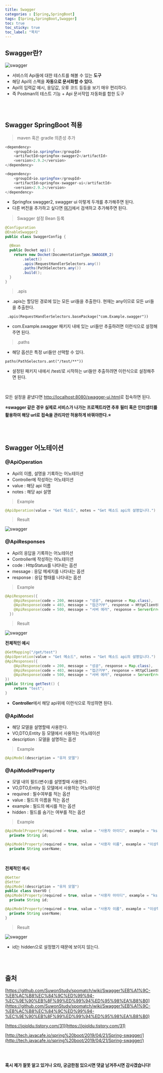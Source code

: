 ```yaml
---
title: Swagger
categories : [Spring,SpringBoot]
tags: [Spring,SpringBoot,Swagger]
toc: true
toc_sticky: true
toc_label: "목차"
---
```



Swagger란?
--

![swagger](/assets/img/back_end/2020-03-10/swagger.png)


- 서비스의 Api들에 대한 테스트를 해볼 수 있는 **도구**
- 해당 Api의 스펙을 **자동으로 문서화할 수 있다.** 
- Api의 입력값 예시, 응답값, 오류 코드 등등을 보기 매우 편리하다.
- 즉 Postman의 테스트 기능 + Api 문서작업 자동화를 합한 도구



<br><br>


Swagger SpringBoot 적용
--

> maven 혹은 gradle 의존성 추가


```java
<dependency>
    <groupId>io.springfox</groupId>
    <artifactId>springfox-swagger2</artifactId>
    <version>2.9.2</version>
</dependency>

<dependency>
    <groupId>io.springfox</groupId>
    <artifactId>springfox-swagger-ui</artifactId>
    <version>2.9.2</version>
</dependency>
```


- Springfox swagger2, swagger ui 이렇게 두개를 추가해주면 된다.
- 다른 버전을 추가하고 싶다면 [여기](https://mvnrepository.com/)에서 검색하고 추가해주면 된다.


> Swagger 설정 Bean 등록

```java
@Configuration
@EnableSwagger2
public class SwaggerConfig {

  @Bean
  public Docket api() {
    return new Docket(DocumentationType.SWAGGER_2)
        .select()
        .apis(RequestHandlerSelectors.any())
        .paths(PathSelectors.any())
        .build();
  }
}
```

> .apis

- .apis는 할당된 경로에 있는 모든 uri들을 추출한다. 현재는 any이므로 모든 uri들을 추출한다.

```
 .apis(RequestHandlerSelectors.basePackage("com.Example.swagger"))
 ```

- com.Example.swagger 패키지 내에 있는 uri들만 추출하려면 이런식으로 설정해주면 된다.

> .paths

- 해당 옵션은 특정 uri들만 선택할 수 있다.

```
paths(PathSelectors.ant("/test/**"))
```

- 설정된 패키지 내에서 /test/로 시작하는 uri들만 추출하려면 이런식으로 설정해주면 된다.

<br>


모든 설정을 끝냈다면 [http://localhost:8080/swagger-ui.html](http://localhost:8080/swagger-ui.html)로 접속하면 된다.


**⭐️swagger 같은 경우 실제로 서비스가 나가는 프로젝트라면 추후 필터 혹은 인터셉터를 활용하여 해당 url로 접속을 관리자만 허용하게 바꿔야한다.⭐️**

<br><br>






Swagger 어노테이션
--

### @ApiOperation

- Api의 이름, 설명을 기록하는 어노테이션
- Controller에 작성하는 어노테이션
- value : 해당 api 이름
- notes : 해당 api 설명

> Example

```java
@ApiOperation(value = "Get 메소드", notes = "Get 메소드 api의 설명입니다.")
```

> Result

![swagger](/assets/img/back_end/2020-03-10/swagger2.png)


### @ApiResponses

- Api의 응답을 기록하는 어노테이션
- Controller에 작성하는 어노테이션
- code : HttpStatus를 나타내는 옵션
- message : 응답 메세지를 나타내는 옵션
- response : 응답 형태를 나타내는 옵션

>Example

```java
@ApiResponses({
    @ApiResponse(code = 200, message = "성공", response = Map.class),
    @ApiResponse(code = 403, message = "접근거부", response = HttpClientErrorException.Forbidden.class),
    @ApiResponse(code = 500, message = "서버 에러", response = ServerError.class),
  })
```

>Result

![swagger](/assets/img/back_end/2020-03-10/swagger3.png)



**전체적인 예시**
```java
@GetMapping("/get/test")
@ApiOperation(value = "Get 메소드", notes = "Get 메소드 api의 설명입니다.")
@ApiResponses({
    @ApiResponse(code = 200, message = "성공", response = Map.class),
    @ApiResponse(code = 403, message = "접근거부", response = HttpClientErrorException.Forbidden.class),
    @ApiResponse(code = 500, message = "서버 에러", response = ServerError.class),
})
public String getTest() {
    return "test";
}
```

- **Controller**에서 해당 api위에 이런식으로 작성하면 된다.



### @ApiModel

- 해당 모델을 설명할때 사용한다.
- VO,DTO,Entity 등 모델에서 사용하는 어노테이션
- description : 모델을 설명하는 옵션

>Example

```java
@ApiModel(description = "유저 모델")
```

### @ApiModelProperty

- 모델 내의 필드(변수)를 설명할때 사용한다.
- VO,DTO,Entity 등 모델에서 사용하는 어노테이션
- required : 필수여부를 적는 옵션
- value : 필드의 이름을 적는 옵션
- example : 필드의 예시를 적는 옵션
- hidden : 필드를 숨기는 여부를 적는 옵션

>Example

```java
@ApiModelProperty(required = true, value = "사용자 아이디", example = "ksshlee", hidden = true)
  private String id;

@ApiModelProperty(required = true, value = "사용자 이름", example = "이상혁")
  private String userName;
```

<br>

**전체적인 예시**

```java
@Getter
@Setter
@ApiModel(description = "유저 모델")
public class UserVO {
@ApiModelProperty(required = true, value = "사용자 아이디", example = "ksshlee", hidden = true)
  private String id;

@ApiModelProperty(required = true, value = "사용자 이름", example = "이상혁")
  private String userName;
}
```

>Result

![swagger](/assets/img/back_end/2020-03-10/swagger4.png)

- id는 hidden으로 설정했기 때문에 보이지 않는다.


<br><br>


출처
--
[https://github.com/SuwonStudy/spomatch/wiki/Swagger%EB%A1%9C-%EB%AC%B8%EC%84%9C%ED%99%94-%EC%9E%90%EB%8F%99%ED%99%94%ED%95%98%EA%B8%B0](https://github.com/SuwonStudy/spomatch/wiki/Swagger%EB%A1%9C-%EB%AC%B8%EC%84%9C%ED%99%94-%EC%9E%90%EB%8F%99%ED%99%94%ED%95%98%EA%B8%B0)

[https://jojoldu.tistory.com/31](https://jojoldu.tistory.com/31)


[http://tech.javacafe.io/spring%20boot/2019/04/21/Spring-swagger/](http://tech.javacafe.io/spring%20boot/2019/04/21/Spring-swagger/)


<br><br>



**혹시 제가 잘못 알고 있거나 오타, 궁금한점 있으시면 댓글 남겨주시면 감사겠습니다!**